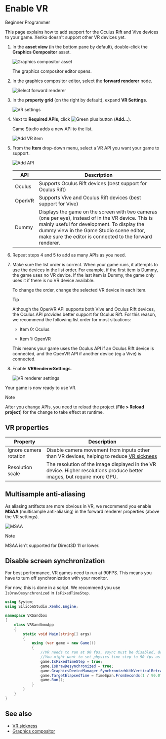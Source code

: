 # Enable VR

<span class="label label-doc-level">Beginner</span>
<span class="label label-doc-audience">Programmer</span>

This page explains how to add support for the Oculus Rift and Vive devices to your game. Xenko doesn't support other VR devices yet.

1. In the **asset view** (in the bottom pane by default), double-click the **Graphics Compositor** asset.

    ![Graphics compositor asset](../graphics/graphics-compositor/media/graphics-compositor-asset.png)

    The graphics compositor editor opens.

2. In the graphics compositor editor, select the **forward renderer** node.

    ![Select forward renderer](media/select-forward-renderer.png)

3. In the **property grid** (on the right by default), expand **VR Settings**.

    ![VR settings](media/vr-settings.png)

4. Next to **Required APIs**, click ![Green plus button](~/manual/game-studio/media/green-plus-icon.png) (**Add...**).

    Game Studio adds a new API to the list.

    ![Add VR item](media/add-vr-api.png)

5. From the **Item** drop-down menu, select a VR API you want your game to support.

    ![Add API](media/select-vr-api.png)

    | API    | Description 
    |--------| --------
    | Oculus | Supports Oculus Rift devices (best support for Oculus Rift) 
    | OpenVR | Supports Vive and Oculus Rift devices (best support for Vive) 
    | Dummy  | Displays the game on the screen with two cameras (one per eye), instead of in the VR device. This is mainly useful for development. To display the dummy view in the Game Studio scene editor, make sure the editor is connected to the forward renderer.

6. Repeat steps 4 and 5 to add as many APIs as you need.

7. Make sure the list order is correct. When your game runs, it attempts to use the devices in the list order. For example, if the first item is Dummy, the game uses no VR device. If the last item is Dummy, the game only uses it if there is no VR device available.

    To change the order, change the selected VR device in each item.

    >[!Tip]
    >Although the OpenVR API supports both Vive and Oculus Rift devices, the Oculus API provides better support for Oculus Rift. For this reason, we recommend the following list order for most situations:
    >
    >* Item 0: Oculus
    >
    >* Item 1: OpenVR
    >
    >This means your game uses the Oculus API if an Oculus Rift device is connected, and the OpenVR API if another device (eg a Vive) is connected.

8. Enable **VRRendererSettings**.

    ![VR renderer settings](media/vr-renderer-settings.png)

Your game is now ready to use VR.

>[!Note]
>After you change APIs, you need to reload the project (**File > Reload project**) for the change to take effect at runtime.

## VR properties

| Property                | Description      
|-------------------------|--------
| Ignore camera rotation  | Disable camera movement from inputs other than VR devices, helping to reduce [VR sickness](vr-sickness.md)
| Resolution scale        | The resolution of the image displayed in the VR device. Higher resolutions produce better images, but require more GPU.

## Multisample anti-aliasing 

As aliasing artifacts are more obvious in VR, we recommend you enable **MSAA** (multisample anti-aliasing) in the forward renderer properties (above the VR settings).

![MSAA](media/MSAA.png)

>[!Note]
>MSAA isn't supported for Direct3D 11 or lower.

## Disable screen synchronization

For best performance, VR games need to run at 90FPS. This means you have to turn off synchronization with your monitor. 

For now, this is done in a script. We recommend you use `IsDrawDesynchronized` in `IsFixedTimeStep`.

```cs
using System;
using SiliconStudio.Xenko.Engine;

namespace VRSandbox
{
    class VRSandboxApp
    {
        static void Main(string[] args)
        {
            using (var game = new Game())
            {
                //VR needs to run at 90 fps, vsync must be disabled, draw must be not synchronized
                //You might want to set physics time step to 90 fps as well if you use character controller with unregular movements, but please avoid that! use Kinematic rigidbodies when possible.
                game.IsFixedTimeStep = true;
                game.IsDrawDesynchronized = true;
                game.GraphicsDeviceManager.SynchronizeWithVerticalRetrace = false;
                game.TargetElapsedTime = TimeSpan.FromSeconds(1 / 90.0f);
                game.Run();
            }
        }
    }
}
```

## See also

* [VR sickness](vr-sickness.md)
* [Graphics compositor](../graphics/graphics-compositor/index.md)